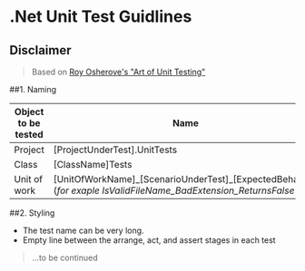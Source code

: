 # .Net Unit Test Guidlines

## Disclaimer
> Based on [ Roy Osherove's "Art of Unit Testing"](https://www.amazon.com/Art-Unit-Testing-examples/dp/1617290890)


##1. Naming

Object to be tested | Name
------------ | -------------
Project | [ProjectUnderTest].UnitTests
Class | [ClassName]Tests
Unit of work | [UnitOfWorkName]\_[ScenarioUnderTest]\_[ExpectedBehavior] (*for exaple IsValidFileName_BadExtension_ReturnsFalse()*)

##2. Styling
* The test name can be very long.
* Empty line between the arrange, act, and assert stages in each test

>...to be continued

